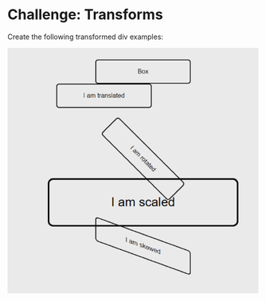 # Challenge: Transforms 

Create the following transformed div examples:

![transforms](img/transforms.png)

